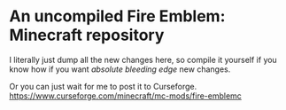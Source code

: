 <h1><b>An uncompiled Fire Emblem: Minecraft repository</b></h1>
I literally just dump all the new changes here, so compile it yourself if you know how if you want <i>absolute bleeding edge</i> new changes.

Or you can just wait for me to post it to Curseforge.
https://www.curseforge.com/minecraft/mc-mods/fire-emblemc
